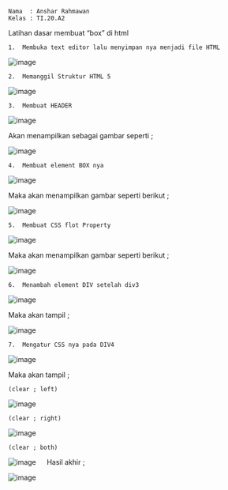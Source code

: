     Nama  : Anshar Rahmawan
    Kelas : TI.20.A2
Latihan dasar membuat “box” di html
                  
    1.	Membuka text editor lalu menyimpan nya menjadi file HTML

![image](https://user-images.githubusercontent.com/72779594/161435059-835b4e1f-ad0b-4fa2-a8fa-896813e2a65a.png)
 

    2.	Memanggil Struktur HTML 5

 ![image](https://user-images.githubusercontent.com/72779594/161435065-63f73626-0d81-4b1a-ac02-8a5574e7aea4.png)

    3.	Membuat HEADER

 ![image](https://user-images.githubusercontent.com/72779594/161435069-de71863f-cb86-46ae-a9c6-7ac2a33a3c6e.png)


Akan menampilkan sebagai gambar seperti ;

 ![image](https://user-images.githubusercontent.com/72779594/161435075-04bdd5d6-da92-4273-b874-0964f5ad5ec1.png)

    4.	Membuat element BOX nya

 ![image](https://user-images.githubusercontent.com/72779594/161435094-e058207b-b15d-4a89-9b43-00851ba7b6c0.png)


Maka akan menampilkan gambar seperti berikut ;
 
![image](https://user-images.githubusercontent.com/72779594/161435106-a5796c2f-8f14-4186-9b17-7637fb8dae25.png)

    5.	Membuat CSS flot Property

 ![image](https://user-images.githubusercontent.com/72779594/161435119-12139fec-5032-45ef-bc69-4c77bcb7e643.png)


Maka akan menampilkan gambar seperti berikut ;
 
![image](https://user-images.githubusercontent.com/72779594/161435125-24fe6d63-d017-4371-ab36-889c36e97c41.png)

    6.	Menambah element DIV setelah div3

 ![image](https://user-images.githubusercontent.com/72779594/161435136-daf63de0-3496-4b08-9519-e4a8d48e7e9f.png)


Maka akan tampil ;

 ![image](https://user-images.githubusercontent.com/72779594/161435142-e6be54dc-d02f-497a-9deb-655179374996.png)

    7.	Mengatur CSS nya pada DIV4

 ![image](https://user-images.githubusercontent.com/72779594/161435153-7420f60d-5e48-426d-996b-de536abab126.png)


Maka akan tampil ;
           
    (clear ; left)
 
![image](https://user-images.githubusercontent.com/72779594/161435164-5c260549-09d3-46a1-8801-b6893062b7f0.png)

    (clear ; right)

 ![image](https://user-images.githubusercontent.com/72779594/161435176-8c7ef5f7-f7e5-43a3-8d39-e509a4038776.png)

    (clear ; both)

 ![image](https://user-images.githubusercontent.com/72779594/161435183-ce0d67cb-c1c8-4fa6-b74d-99875425051f.png)
 
     Hasil akhir ;

![image](https://user-images.githubusercontent.com/72779594/161435263-a2ff70a1-947f-4d24-be80-8222b6ed67b8.png)


